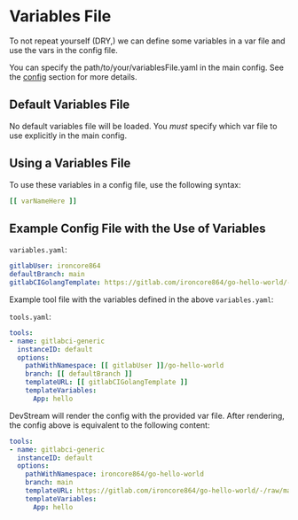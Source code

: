 # Variables File

To not repeat yourself (DRY,) we can define some variables in a var file and use the vars in the config file.

You can specify the path/to/your/variablesFile.yaml in the main config. See the [config](./config.md) section for more details.

## Default Variables File

No default variables file will be loaded. You _must_ specify which var file to use explicitly in the main config.

## Using a Variables File

To use these variables in a config file, use the following syntax:

```yaml
[[ varNameHere ]]
```

## Example Config File with the Use of Variables

`variables.yaml`:

```yaml
gitlabUser: ironcore864
defaultBranch: main
gitlabCIGolangTemplate: https://gitlab.com/ironcore864/go-hello-world/-/raw/main/go.tpl
```

Example tool file with the variables defined in the above `variables.yaml`:

`tools.yaml`:

```yaml
tools:
- name: gitlabci-generic
  instanceID: default
  options:
    pathWithNamespace: [[ gitlabUser ]]/go-hello-world
    branch: [[ defaultBranch ]]
    templateURL: [[ gitlabCIGolangTemplate ]]
    templateVariables:
      App: hello
```

DevStream will render the config with the provided var file. After rendering, the config above is equivalent to the following content:

```yaml
tools:
- name: gitlabci-generic
  instanceID: default
  options:
    pathWithNamespace: ironcore864/go-hello-world
    branch: main
    templateURL: https://gitlab.com/ironcore864/go-hello-world/-/raw/main/go.tpl
    templateVariables:
      App: hello
```
